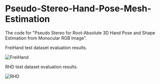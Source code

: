 # Pseudo-Stereo-Hand-Pose-Mesh-Estimation
The code for "Pseudo Stereo for Root-Absolute 3D Hand Pose and Shape Estimation from Monocular RGB Image".

FreiHand test dataset evaluation results.

![FreiHand](https://user-images.githubusercontent.com/48667632/212104218-4fda740b-ffb5-4207-95b3-983cbbf3b8fa.jpg)

RHD test dataset evaluation results.

![RHD](https://user-images.githubusercontent.com/48667632/212104789-1819314a-7290-4008-943c-045b73371928.jpg)
